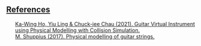 <h2><u>References</u></h2>
<ul type="none">
    <a href="https://www.researchgate.net/publication/346562874_Guitar_Virtual_Instrument_using_Physical_Modelling_with_Collision_Simulation">Ka-Wing Ho, Yiu Ling & Chuck-jee Chau (2021). Guitar Virtual Instrument using Physical Modelling with Collision Simulation.</a><br>
    <a href="https://www.youtube.com/watch?v=sxt5rxF_PdI">M. Shuppius (2017). Physical modelling of guitar strings.</a><br>
</ul>
